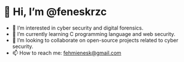 # 👋 Hi, I’m @feneskrzc

- 👀 I’m interested in cyber security and digital forensics.
- 🌱 I’m currently learning C programming language and web security.
- 💞️ I’m looking to collaborate on open-source projects related to cyber security.
- 📫 How to reach me: [fehmienesk@gmail.com](mailto:fehmienesk@gmail.com)

<!---
feneskrzc/feneskrzc is a ✨ special ✨ repository because its `README.md` (this file) appears on your GitHub profile.
You can click the Preview link to take a look at your changes.
--->
